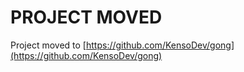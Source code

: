# PROJECT MOVED

Project moved to [https://github.com/KensoDev/gong](https://github.com/KensoDev/gong)
